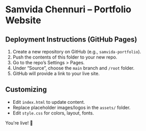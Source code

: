 # Samvida Chennuri – Portfolio Website

## Deployment Instructions (GitHub Pages)

1. Create a new repository on GitHub (e.g., `samvida-portfolio`).
2. Push the contents of this folder to your new repo.
3. Go to the repo’s Settings > Pages.
4. Under “Source”, choose the `main` branch and `/root` folder.
5. GitHub will provide a link to your live site.

## Customizing

- Edit `index.html` to update content.
- Replace placeholder images/logos in the `assets/` folder.
- Edit `style.css` for colors, layout, fonts.

You're live! 🎉
